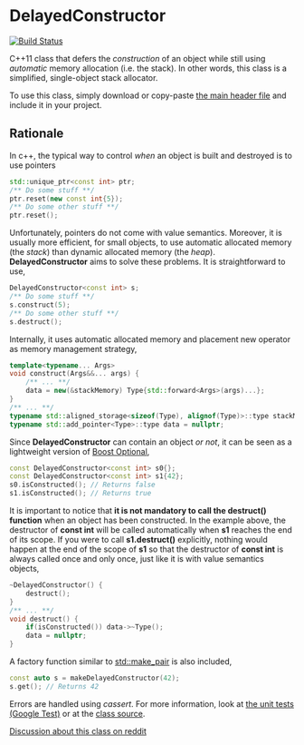 # DelayedConstructor

[![Build Status](https://travis-ci.org/klalumiere/DelayedConstructor.svg?branch=master)](https://travis-ci.org/klalumiere/DelayedConstructor/)

C++11 class that defers the *construction* of an object while still using *automatic* memory allocation (i.e. the stack). In other words, this class is a simplified, single-object stack allocator.

To use this class, simply download or copy-paste [the main header file](https://github.com/klalumiere/DelayedConstructor/blob/master/include/DelayedConstructor.h) and include it in your project.

## Rationale

In c++, the typical way to control *when* an object is built and destroyed is to use pointers

```c++
std::unique_ptr<const int> ptr;
/** Do some stuff **/
ptr.reset(new const int{5});
/** Do some other stuff **/
ptr.reset();
```

Unfortunately, pointers do not come with value semantics. Moreover, it is usually more efficient, for small objects, to use automatic allocated memory (the *stack*) than dynamic allocated memory (the *heap*). **DelayedConstructor** aims to solve these problems. It is straightforward to use,

```c++
DelayedConstructor<const int> s;
/** Do some stuff **/
s.construct(5);
/** Do some other stuff **/
s.destruct();
```

Internally, it uses automatic allocated memory and placement new operator as memory management strategy,

```c++
template<typename... Args>
void construct(Args&&... args) {
    /** ... **/
    data = new(&stackMemory) Type{std::forward<Args>(args)...};
}
/** ... **/
typename std::aligned_storage<sizeof(Type), alignof(Type)>::type stackMemory;
typename std::add_pointer<Type>::type data = nullptr;
```

Since **DelayedConstructor** can contain an object *or not*, it can be seen as a lightweight version of [Boost Optional](http://www.boost.org/doc/libs/1_61_0/libs/optional/doc/html/index.html),

```c++
const DelayedConstructor<const int> s0{};
const DelayedConstructor<const int> s1{42};
s0.isConstructed(); // Returns false
s1.isConstructed(); // Returns true
```

It is important to notice that **it is not mandatory to call the destruct() function** when an object has been constructed. In the example above, the destructor of **const int** will be called automatically when **s1** reaches the end of its scope. If you were to call **s1.destruct()** explicitly, nothing would happen at the end of the scope of **s1** so that the destructor of **const int** is always called once and only once, just like it is with value semantics objects,

```c++
~DelayedConstructor() {
    destruct();
}
/** ... **/
void destruct() {
    if(isConstructed()) data->~Type();
    data = nullptr;
}
```

A factory function similar to [std::make_pair](http://en.cppreference.com/w/cpp/utility/pair/make_pair) is also included,

```c++
const auto s = makeDelayedConstructor(42);
s.get(); // Returns 42
```

Errors are handled using *cassert*. For more information, look at [the unit tests (Google Test)](https://github.com/klalumiere/DelayedConstructor/blob/master/src/DelayedConstructor_tests.cpp) or at the [class source](https://github.com/klalumiere/DelayedConstructor/blob/master/include/DelayedConstructor.h).

[Discussion about this class on reddit](https://www.reddit.com/r/cpp/comments/56pccl/c11_class_that_defers_the_construction_of_an/)
